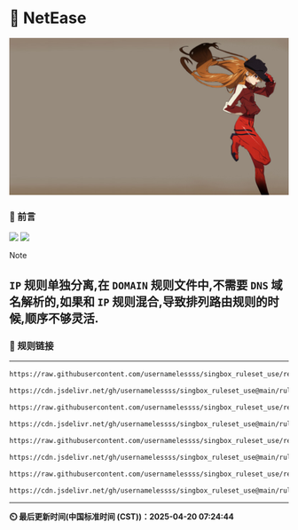 
# 🧸 NetEase
![](https://raw.githubusercontent.com/usernamelessss/picture-bed/main/images/202504042256831.jpg)
### 📣 前言
![](https://shields.io/badge/-移除重复规则-ff69b4) ![](https://shields.io/badge/-IP&nbsp;规则单独存放不与&nbsp;DOMAIN&nbsp;等混合-green)
> [!NOTE]
**`IP` 规则单独分离,在 `DOMAIN` 规则文件中,不需要 `DNS` 域名解析的,如果和 `IP` 规则混合,导致排列路由规则的时候,顺序不够灵活.**
---

###  🔗 规则链接
---

```url
https://raw.githubusercontent.com/usernamelessss/singbox_ruleset_use/refs/heads/main/rule/NetEase/NetEase_IP.json
```

```url
https://cdn.jsdelivr.net/gh/usernamelessss/singbox_ruleset_use@main/rule/NetEase/NetEase_IP.json
```

```url
https://raw.githubusercontent.com/usernamelessss/singbox_ruleset_use/refs/heads/main/rule/NetEase/NetEase_IP.srs
```

```url
https://cdn.jsdelivr.net/gh/usernamelessss/singbox_ruleset_use@main/rule/NetEase/NetEase_IP.srs
```

```url
https://raw.githubusercontent.com/usernamelessss/singbox_ruleset_use/refs/heads/main/rule/NetEase/NetEase_No_IP.json
```

```url
https://cdn.jsdelivr.net/gh/usernamelessss/singbox_ruleset_use@main/rule/NetEase/NetEase_No_IP.json
```

```url
https://raw.githubusercontent.com/usernamelessss/singbox_ruleset_use/refs/heads/main/rule/NetEase/NetEase_No_IP.srs
```

```url
https://cdn.jsdelivr.net/gh/usernamelessss/singbox_ruleset_use@main/rule/NetEase/NetEase_No_IP.srs
```

---
**⏲️ 最后更新时间(中国标准时间 (CST))：2025-04-20 07:24:44**